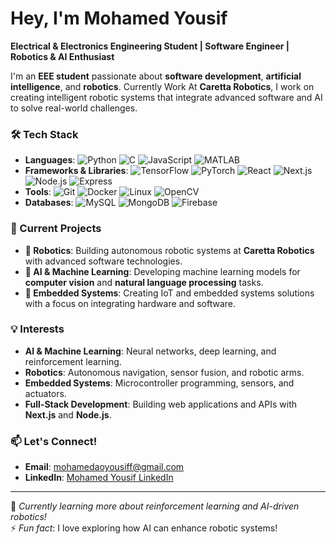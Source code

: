 #  Hey, I'm Mohamed Yousif

**Electrical & Electronics Engineering Student | Software Engineer | Robotics & AI Enthusiast**

I'm an **EEE student** passionate about **software development**, **artificial intelligence**, and **robotics**. Currently Work At **Caretta Robotics**, I work on creating intelligent robotic systems that integrate advanced software and AI to solve real-world challenges.

### 🛠️ Tech Stack
- **Languages**: ![Python](https://img.shields.io/badge/-Python-3776AB?logo=python&logoColor=white&style=flat) ![C](https://img.shields.io/badge/-C-A8B9CC?logo=c&logoColor=white&style=flat) ![JavaScript](https://img.shields.io/badge/-JavaScript-F7DF1E?logo=javascript&logoColor=black&style=flat) ![MATLAB](https://img.shields.io/badge/-MATLAB-0076A8?logo=mathworks&logoColor=white&style=flat)
- **Frameworks & Libraries**: ![TensorFlow](https://img.shields.io/badge/-TensorFlow-FF6F00?logo=tensorflow&logoColor=white&style=flat) ![PyTorch](https://img.shields.io/badge/-PyTorch-EE4C2C?logo=pytorch&logoColor=white&style=flat) ![React](https://img.shields.io/badge/-React-61DAFB?logo=react&logoColor=black&style=flat) ![Next.js](https://img.shields.io/badge/-Next.js-000000?logo=nextdotjs&logoColor=white&style=flat) ![Node.js](https://img.shields.io/badge/-Node.js-339933?logo=nodedotjs&logoColor=white&style=flat) ![Express](https://img.shields.io/badge/-Express-000000?logo=express&logoColor=white&style=flat)
- **Tools**: ![Git](https://img.shields.io/badge/-Git-F05032?logo=git&logoColor=white&style=flat) ![Docker](https://img.shields.io/badge/-Docker-2496ED?logo=docker&logoColor=white&style=flat) ![Linux](https://img.shields.io/badge/-Linux-FCC624?logo=linux&logoColor=black&style=flat) ![OpenCV](https://img.shields.io/badge/-OpenCV-5C3EE8?logo=opencv&logoColor=white&style=flat)
- **Databases**: ![MySQL](https://img.shields.io/badge/-MySQL-4479A1?logo=mysql&logoColor=white&style=flat) ![MongoDB](https://img.shields.io/badge/-MongoDB-47A248?logo=mongodb&logoColor=white&style=flat) ![Firebase](https://img.shields.io/badge/-Firebase-FFCA28?logo=firebase&logoColor=black&style=flat)

### 🚀 Current Projects
- **🤖 Robotics**: Building autonomous robotic systems at **Caretta Robotics** with advanced software technologies.
- **🧠 AI & Machine Learning**: Developing machine learning models for **computer vision** and **natural language processing** tasks.
- **🔌 Embedded Systems**: Creating IoT and embedded systems solutions with a focus on integrating hardware and software.

### 💡 Interests
- **AI & Machine Learning**: Neural networks, deep learning, and reinforcement learning.
- **Robotics**: Autonomous navigation, sensor fusion, and robotic arms.
- **Embedded Systems**: Microcontroller programming, sensors, and actuators.
- **Full-Stack Development**: Building web applications and APIs with **Next.js** and **Node.js**.

### 📫 Let's Connect!
- **Email**: mohamedaoyousiff@gmail.com
- **LinkedIn**: [Mohamed Yousif LinkedIn](https://www.linkedin.com/in/mohamed-yousif-122450316?utm_source=share&utm_campaign=share_via&utm_content=profile&utm_medium=android_app)

---

🌱 *Currently learning more about reinforcement learning and AI-driven robotics!*  
⚡ *Fun fact*: I love exploring how AI can enhance robotic systems!
